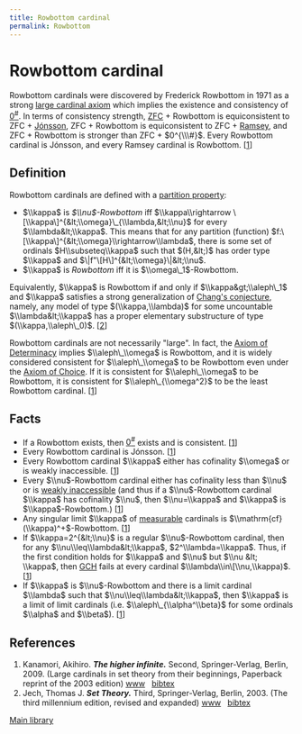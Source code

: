 ```yaml
---
title: Rowbottom cardinal
permalink: Rowbottom
---
```

# Rowbottom cardinal











  
Rowbottom cardinals were discovered by Frederick Rowbottom in 1971 as a
strong [large cardinal
axiom](/Upper_attic "Upper attic")
which implies the existence and consistency of
<a href="/Zero_sharp" class="mw-redirect" title="Zero sharp">$0^{\#}$</a>.
In terms of consistency strength,
[ZFC](/ZFC "ZFC") +
Rowbottom is equiconsistent to ZFC +
[Jónsson](/Jonsson "Jonsson"),
ZFC + Rowbottom is equiconsistent to ZFC +
[Ramsey](/Ramsey "Ramsey"),
and ZFC + Rowbottom is stronger than ZFC + $0^{\\\#}$. Every Rowbottom
cardinal is Jónsson, and every Ramsey cardinal is Rowbottom.
\[[1](#bibkey_Kanamori2009:HigherInfinite)\]

## Definition

Rowbottom cardinals are defined with a [partition
property](/Partition_property "Partition property"):

-   $\\kappa$ is *$\\nu$-Rowbottom* iff $\\kappa\\rightarrow
    \[\\kappa\]^{&lt;\\omega}\_{\\lambda,&lt;\\nu}$ for every
    $\\lambda&lt;\\kappa$. This means that for any partition (function)
    $f:\[\\kappa\]^{&lt;\\omega}\\rightarrow\\lambda$, there is some set
    of ordinals $H\\subseteq\\kappa$ such that $(H,&lt;)$ has order type
    $\\kappa$ and $\|f"\[H\]^{&lt;\\omega}\|&lt;\\nu$.
-   $\\kappa$ is *Rowbottom* iff it is $\\omega\_1$-Rowbottom.

Equivalently, $\\kappa$ is Rowbottom if and only if
$\\kappa&gt;\\aleph\_1$ and $\\kappa$ satisfies a strong generalization
of [Chang's
conjecture](/Chang%27s_conjecture "Chang's conjecture"),
namely, any model of type $(\\kappa,\\lambda)$ for some uncountable
$\\lambda&lt;\\kappa$ has a proper elementary substructure of type
$(\\kappa,\\aleph\_0)$. \[[2](#bibkey_Jech2003:SetTheory)\]

Rowbottom cardinals are not necessarily "large". In fact, the
<a href="/Axiom_of_Determinacy" class="mw-redirect" title="Axiom of Determinacy">Axiom of Determinacy</a>
implies $\\aleph\_\\omega$ is Rowbottom, and it is widely considered
consistent for $\\aleph\_\\omega$ to be Rowbottom even under the
<a href="/Axiom_of_Choice" class="mw-redirect" title="Axiom of Choice">Axiom of Choice</a>.
If it is consistent for $\\aleph\_\\omega$ to be Rowbottom, it is
consistent for $\\aleph\_{\\omega^2}$ to be the least Rowbottom
cardinal. \[[1](#bibkey_Kanamori2009:HigherInfinite)\]

## Facts

-   If a Rowbottom exists, then
    <a href="/Zero_sharp" class="mw-redirect" title="Zero sharp">$0^{\#}$</a>
    exists and is consistent.
    \[[1](#bibkey_Kanamori2009:HigherInfinite)\]
-   Every Rowbottom cardinal is Jónsson.
    \[[1](#bibkey_Kanamori2009:HigherInfinite)\]
-   Every Rowbottom cardinal $\\kappa$ either has cofinality $\\omega$
    or is weakly inaccessible.
    \[[1](#bibkey_Kanamori2009:HigherInfinite)\]
-   Every $\\nu$-Rowbottom cardinal either has cofinality less than
    $\\nu$ or is [weakly
    inaccessible](/Inaccessible "Inaccessible")
    (and thus if a $\\nu$-Rowbottom cardinal $\\kappa$ has cofinality
    $\\nu$, then $\\nu=\\kappa$ and $\\kappa$ is $\\kappa$-Rowbottom.)
    \[[1](#bibkey_Kanamori2009:HigherInfinite)\]
-   Any singular limit $\\kappa$ of
    [measurable](/Measurable "Measurable")
    cardinals is $\\mathrm{cf}(\\kappa)^+$-Rowbottom.
    \[[1](#bibkey_Kanamori2009:HigherInfinite)\]
-   If $\\kappa=2^{&lt;\\nu}$ is a regular $\\nu$-Rowbottom cardinal,
    then for any $\\nu\\leq\\lambda&lt;\\kappa$, $2^\\lambda=\\kappa$.
    Thus, if the first condition holds for $\\kappa$ and $\\nu$ but
    $\\nu &lt; \\kappa$, then
    <a href="/GCH" class="mw-redirect" title="GCH">GCH</a>
    fails at every cardinal $\\lambda\\in\[\\nu,\\kappa)$.
    \[[1](#bibkey_Kanamori2009:HigherInfinite)\]
-   If $\\kappa$ is $\\nu$-Rowbottom and there is a limit cardinal
    $\\lambda$ such that $\\nu\\leq\\lambda&lt;\\kappa$, then $\\kappa$
    is a limit of limit cardinals (i.e. $\\aleph\_{\\alpha^\\beta}$ for
    some ordinals $\\alpha$ and $\\beta$).
    \[[1](#bibkey_Kanamori2009:HigherInfinite)\]

## References

1.  <span id="bibkey_Kanamori2009:HigherInfinite">Kanamori, Akihiro.
    ***The higher infinite.*** Second, Springer-Verlag, Berlin, 2009.
    (Large cardinals in set theory from their beginnings, Paperback
    reprint of the 2003 edition)
    <a href="https://link.springer.com/book/10.1007%2F978-3-540-88867-3" class="extiw">www</a>   <a href="javascript:bibpopup(&#39;@book%7BKanamori2009:HigherInfinite,%20%20%20%20AUTHOR%20=%20%7BKanamori,%20Akihiro%7D,%3Cbr%3E%20%20%20%20%20TITLE%20=%20%7BThe%20higher%20infinite%7D,%3Cbr%3E%20%20%20%20SERIES%20=%20%7BSpringer%20Monographs%20in%20Mathematics%7D,%3Cbr%3E%20%20%20EDITION%20=%20%7BSecond%7D,%3Cbr%3E%20%20%20%20%20%20NOTE%20=%20%7BLarge%20cardinals%20in%20set%20theory%20from%20their%20beginnings,%20%20%20%20%20%20%20%20%20%20%20%20%20%20Paperback%20reprint%20of%20the%202003%20edition%7D,%3Cbr%3E%20PUBLISHER%20=%20%7BSpringer-Verlag%7D,%3Cbr%3E%20%20%20ADDRESS%20=%20%7BBerlin%7D,%3Cbr%3E%20%20%20%20%20%20YEAR%20=%20%7B2009%7D,%3Cbr%3E%20%20%20%20%20PAGES%20=%20%7Bxxii+536%7D,%3Cbr%3E%20%20%20%20%20%20%20URL%20=%20%7Bhttps://link.springer.com/book/10.1007%2F978-3-540-88867-3%7D%7D&#39;)" class="bibtex">bibtex</a></span>
2.  <span id="bibkey_Jech2003:SetTheory">Jech, Thomas J. ***Set
    Theory.*** Third, Springer-Verlag, Berlin, 2003. (The third
    millennium edition, revised and expanded)
    <a href="https://logic.wikischolars.columbia.edu/file/view/Jech%2C+T.+J.+%282003%29.+Set+Theory+%28The+3rd+millennium+ed.%29.pdf" class="extiw">www</a>   <a href="javascript:bibpopup(&#39;@book%7BJech2003:SetTheory,%20%20%20%20AUTHOR%20=%20%7BJech,%20Thomas%20J.%7D,%3Cbr%3E%20%20%20%20TITLE%20=%20%7BSet%20Theory%7D,%3Cbr%3E%20%20%20%20SERIES%20=%20%7BSpringer%20Monographs%20in%20Mathematics%7D,%3Cbr%3E%20%20%20%20%20%20NOTE%20=%20%7BThe%20third%20millennium%20edition,%20revised%20and%20expanded%7D,%3Cbr%3E%20PUBLISHER%20=%20%7BSpringer-Verlag%7D,%3Cbr%3E%20%20%20%20%20EDITION%20=%20%7BThird%7D,%3Cbr%3E%20%20%20%20%20ADDRESS%20=%20%7BBerlin%7D,%3Cbr%3E%20%20%20%20%20YEAR%20=%20%7B2003%7D,%3Cbr%3E%20%20%20%20%20URL%20=%20%7Bhttps://logic.wikischolars.columbia.edu/file/view/Jech%2C+T.+J.+%282003%29.+Set+Theory+%28The+3rd+millennium+ed.%29.pdf%7D,%3Cbr%3E%7D&#39;)" class="bibtex">bibtex</a></span>

[Main
library](/Library "Library")


